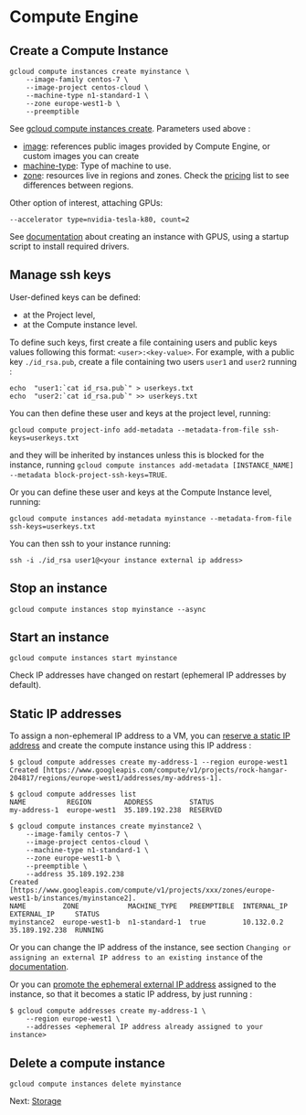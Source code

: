 # Compute Engine

## Create a Compute Instance 

```
gcloud compute instances create myinstance \
    --image-family centos-7 \
    --image-project centos-cloud \
    --machine-type n1-standard-1 \
    --zone europe-west1-b \
    --preemptible
```

See [gcloud compute instances create](https://cloud.google.com/sdk/gcloud/reference/compute/instances/create).
Parameters used above :
  * [image](https://cloud.google.com/compute/docs/images): references public images provided by Compute Engine, or custom images you can create
  * [machine-type](https://cloud.google.com/compute/docs/machine-types): Type of machine to use.
  * [zone](https://cloud.google.com/compute/docs/regions-zones/): resources live in regions and zones. Check the [pricing](https://cloud.google.com/compute/pricing?hl=en) list to see differences between regions.


Other option of interest, attaching GPUs:
```
--accelerator type=nvidia-tesla-k80, count=2
```
See [documentation](https://cloud.google.com/compute/docs/gpus/add-gpus#create-new-gpu-instance) about creating an instance with GPUS, using a startup script to install required drivers.


## Manage ssh keys

User-defined keys can be defined:
  * at the Project level,
  * at the Compute instance level.

To define such keys, first create a file containing users and public keys values following this format: ```<user>:<key-value>```.
For example, with a public key ```./id_rsa.pub```, create a file containing two users ```user1``` and ```user2``` running :
```
echo  "user1:`cat id_rsa.pub`" > userkeys.txt
echo  "user2:`cat id_rsa.pub`" >> userkeys.txt
```

You can then define these user and keys at the project level, running:
```
gcloud compute project-info add-metadata --metadata-from-file ssh-keys=userkeys.txt
```
and they will be inherited by instances unless this is blocked for the instance, running ```gcloud compute instances add-metadata [INSTANCE_NAME] --metadata block-project-ssh-keys=TRUE```.

Or you can define these user and keys at the Compute Instance level, running:
```
gcloud compute instances add-metadata myinstance --metadata-from-file ssh-keys=userkeys.txt
```

You can then ssh to your instance running:
```
ssh -i ./id_rsa user1@<your instance external ip address>
```


## Stop an instance

```
gcloud compute instances stop myinstance --async
````

## Start an instance

```
gcloud compute instances start myinstance
````

Check IP addresses have changed on restart (ephemeral IP addresses by default).

## Static IP addresses 

To assign a non-ephemeral IP address to a VM, you can [reserve a static IP address](https://cloud.google.com/compute/docs/ip-addresses/reserve-static-external-ip-address#reserve_new_static) and create the compute instance using this IP address :

```
$ gcloud compute addresses create my-address-1 --region europe-west1
Created [https://www.googleapis.com/compute/v1/projects/rock-hangar-204817/regions/europe-west1/addresses/my-address-1].

$ gcloud compute addresses list
NAME          REGION        ADDRESS         STATUS
my-address-1  europe-west1  35.189.192.238  RESERVED

$ gcloud compute instances create myinstance2 \
    --image-family centos-7 \
    --image-project centos-cloud \
    --machine-type n1-standard-1 \
    --zone europe-west1-b \
    --preemptible \
    --address 35.189.192.238
Created [https://www.googleapis.com/compute/v1/projects/xxx/zones/europe-west1-b/instances/myinstance2].
NAME         ZONE            MACHINE_TYPE   PREEMPTIBLE  INTERNAL_IP  EXTERNAL_IP     STATUS
myinstance2  europe-west1-b  n1-standard-1  true         10.132.0.2   35.189.192.238  RUNNING
```

Or you can change the IP address of the instance, see section ```Changing or assigning an external IP address to an existing instance``` of the [documentation](https://cloud.google.com/compute/docs/ip-addresses/reserve-static-external-ip-address).

Or you can [promote the ephemeral external IP address](https://cloud.google.com/compute/docs/ip-addresses/reserve-static-external-ip-address#promote_ephemeral_ip)
 assigned to the instance, so that it becomes a static IP address, by just running :

```
$ gcloud compute addresses create my-address-1 \
    --region europe-west1 \
    --addresses <ephemeral IP address already assigned to your instance>
```

## Delete a compute instance

```
gcloud compute instances delete myinstance
````

Next: [Storage](storage.md)

